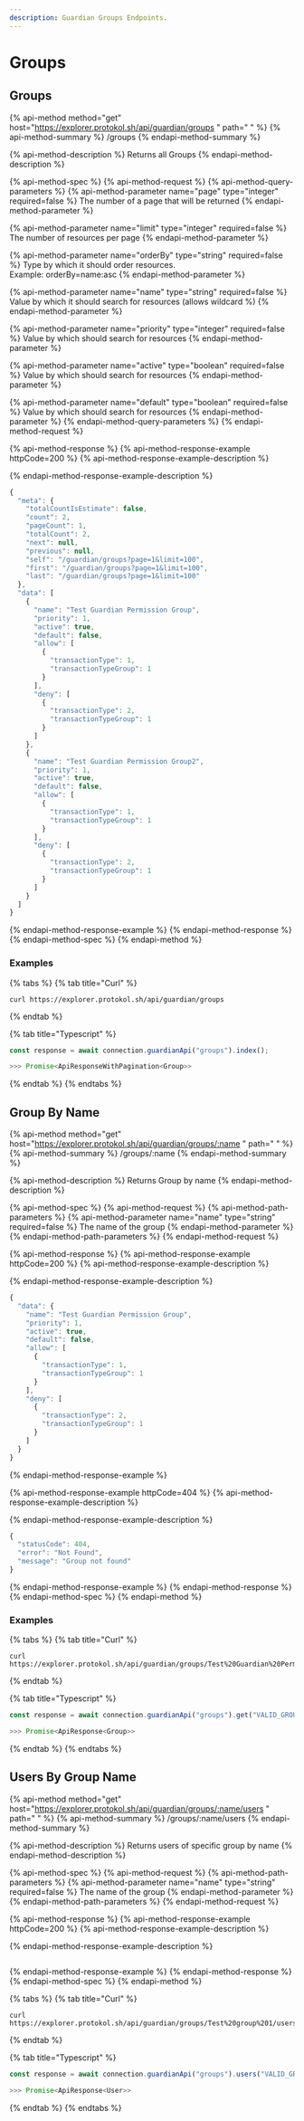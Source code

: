 ```yaml
---
description: Guardian Groups Endpoints.
---
```


# Groups

## Groups

{% api-method method="get" host="https://explorer.protokol.sh/api/guardian/groups  " path=" " %}
{% api-method-summary %}
/groups
{% endapi-method-summary %}

{% api-method-description %}
Returns all Groups
{% endapi-method-description %}

{% api-method-spec %}
{% api-method-request %}
{% api-method-query-parameters %}
{% api-method-parameter name="page" type="integer" required=false %}
The number of a page that will be returned
{% endapi-method-parameter %}

{% api-method-parameter name="limit" type="integer" required=false %}
The number of resources per page
{% endapi-method-parameter %}

{% api-method-parameter name="orderBy" type="string" required=false %}
Type by which it should order resources.  
Example: orderBy=name:asc
{% endapi-method-parameter %}

{% api-method-parameter name="name" type="string" required=false %}
Value by which it should search for resources \(allows wildcard %\)
{% endapi-method-parameter %}

{% api-method-parameter name="priority" type="integer" required=false %}
Value by which should search for resources
{% endapi-method-parameter %}

{% api-method-parameter name="active" type="boolean" required=false %}
Value by which should search for resources
{% endapi-method-parameter %}

{% api-method-parameter name="default" type="boolean" required=false %}
Value by which should search for resources
{% endapi-method-parameter %}
{% endapi-method-query-parameters %}
{% endapi-method-request %}

{% api-method-response %}
{% api-method-response-example httpCode=200 %}
{% api-method-response-example-description %}

{% endapi-method-response-example-description %}

```javascript
{
  "meta": {
    "totalCountIsEstimate": false,
    "count": 2,
    "pageCount": 1,
    "totalCount": 2,
    "next": null,
    "previous": null,
    "self": "/guardian/groups?page=1&limit=100",
    "first": "/guardian/groups?page=1&limit=100",
    "last": "/guardian/groups?page=1&limit=100"
  },
  "data": [
    {
      "name": "Test Guardian Permission Group",
      "priority": 1,
      "active": true,
      "default": false,
      "allow": [
        {
          "transactionType": 1,
          "transactionTypeGroup": 1
        }
      ],
      "deny": [
        {
          "transactionType": 2,
          "transactionTypeGroup": 1
        }
      ]
    },
    {
      "name": "Test Guardian Permission Group2",
      "priority": 1,
      "active": true,
      "default": false,
      "allow": [
        {
          "transactionType": 1,
          "transactionTypeGroup": 1
        }
      ],
      "deny": [
        {
          "transactionType": 2,
          "transactionTypeGroup": 1
        }
      ]
    }
  ]
}
```
{% endapi-method-response-example %}
{% endapi-method-response %}
{% endapi-method-spec %}
{% endapi-method %}

### Examples

{% tabs %}
{% tab title="Curl" %}
```text
curl https://explorer.protokol.sh/api/guardian/groups
```
{% endtab %}

{% tab title="Typescript" %}
```typescript
const response = await connection.guardianApi("groups").index();

>>> Promise<ApiResponseWithPagination<Group>>
```
{% endtab %}
{% endtabs %}

## Group By Name

{% api-method method="get" host="https://explorer.protokol.sh/api/guardian/groups/:name  " path=" " %}
{% api-method-summary %}
/groups/:name
{% endapi-method-summary %}

{% api-method-description %}
Returns Group by name
{% endapi-method-description %}

{% api-method-spec %}
{% api-method-request %}
{% api-method-path-parameters %}
{% api-method-parameter name="name" type="string" required=false %}
The name of the group
{% endapi-method-parameter %}
{% endapi-method-path-parameters %}
{% endapi-method-request %}

{% api-method-response %}
{% api-method-response-example httpCode=200 %}
{% api-method-response-example-description %}

{% endapi-method-response-example-description %}

```javascript
{
  "data": {
    "name": "Test Guardian Permission Group",
    "priority": 1,
    "active": true,
    "default": false,
    "allow": [
      {
        "transactionType": 1,
        "transactionTypeGroup": 1
      }
    ],
    "deny": [
      {
        "transactionType": 2,
        "transactionTypeGroup": 1
      }
    ]
  }
}
```
{% endapi-method-response-example %}

{% api-method-response-example httpCode=404 %}
{% api-method-response-example-description %}

{% endapi-method-response-example-description %}

```javascript
{
  "statusCode": 404,
  "error": "Not Found",
  "message": "Group not found"
}
```
{% endapi-method-response-example %}
{% endapi-method-response %}
{% endapi-method-spec %}
{% endapi-method %}

### Examples

{% tabs %}
{% tab title="Curl" %}
```text
curl https://explorer.protokol.sh/api/guardian/groups/Test%20Guardian%20Permission%20Group
```
{% endtab %}

{% tab title="Typescript" %}
```typescript
const response = await connection.guardianApi("groups").get("VALID_GROUP_NAME");

>>> Promise<ApiResponse<Group>>
```
{% endtab %}
{% endtabs %}

## Users By Group Name

{% api-method method="get" host="https://explorer.protokol.sh/api/guardian/groups/:name/users  " path=" " %}
{% api-method-summary %}
/groups/:name/users
{% endapi-method-summary %}

{% api-method-description %}
Returns users of specific group by name
{% endapi-method-description %}

{% api-method-spec %}
{% api-method-request %}
{% api-method-path-parameters %}
{% api-method-parameter name="name" type="string" required=false %}
The name of the group
{% endapi-method-parameter %}
{% endapi-method-path-parameters %}
{% endapi-method-request %}

{% api-method-response %}
{% api-method-response-example httpCode=200 %}
{% api-method-response-example-description %}

{% endapi-method-response-example-description %}

```

```
{% endapi-method-response-example %}
{% endapi-method-response %}
{% endapi-method-spec %}
{% endapi-method %}

{% tabs %}
{% tab title="Curl" %}
```text
curl https://explorer.protokol.sh/api/guardian/groups/Test%20group%201/users
```
{% endtab %}

{% tab title="Typescript" %}
```typescript
const response = await connection.guardianApi("groups").users("VALID_GROUP_NAME");

>>> Promise<ApiResponse<User>>
```
{% endtab %}
{% endtabs %}

